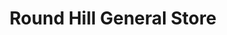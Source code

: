 ---
title: "Round Hill General Store"
url: /richmond/round-hill-general-store/
shop: supermarket
---